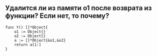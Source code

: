 ## Удалится ли из памяти o1 после возврата из функции? Если нет, то почему?

```
func Y() []*Object{
    o1 := Object{}
    o2 := Object{}
    a := []*Object{&o1,&o2}
    return a[1:]
}
```